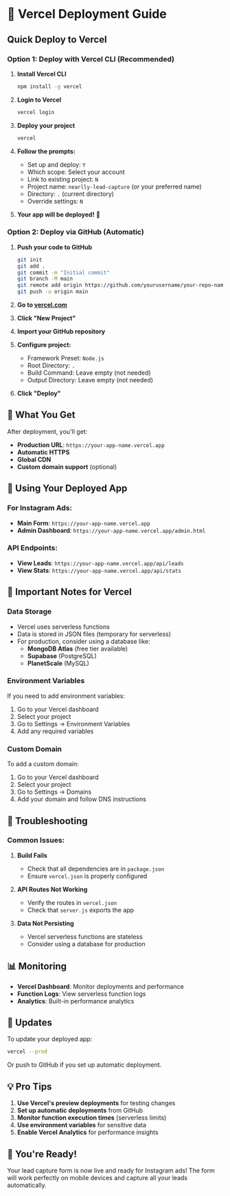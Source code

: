 # 🚀 Vercel Deployment Guide

## Quick Deploy to Vercel

### Option 1: Deploy with Vercel CLI (Recommended)

1. **Install Vercel CLI**
   ```bash
   npm install -g vercel
   ```

2. **Login to Vercel**
   ```bash
   vercel login
   ```

3. **Deploy your project**
   ```bash
   vercel
   ```

4. **Follow the prompts:**
   - Set up and deploy: `Y`
   - Which scope: Select your account
   - Link to existing project: `N`
   - Project name: `nearlly-lead-capture` (or your preferred name)
   - Directory: `.` (current directory)
   - Override settings: `N`

5. **Your app will be deployed!** 🎉

### Option 2: Deploy via GitHub (Automatic)

1. **Push your code to GitHub**
   ```bash
   git init
   git add .
   git commit -m "Initial commit"
   git branch -M main
   git remote add origin https://github.com/yourusername/your-repo-name.git
   git push -u origin main
   ```

2. **Go to [vercel.com](https://vercel.com)**

3. **Click "New Project"**

4. **Import your GitHub repository**

5. **Configure project:**
   - Framework Preset: `Node.js`
   - Root Directory: `.`
   - Build Command: Leave empty (not needed)
   - Output Directory: Leave empty (not needed)

6. **Click "Deploy"**

## 🎯 What You Get

After deployment, you'll get:
- **Production URL**: `https://your-app-name.vercel.app`
- **Automatic HTTPS**
- **Global CDN**
- **Custom domain support** (optional)

## 📱 Using Your Deployed App

### For Instagram Ads:
- **Main Form**: `https://your-app-name.vercel.app`
- **Admin Dashboard**: `https://your-app-name.vercel.app/admin.html`

### API Endpoints:
- **View Leads**: `https://your-app-name.vercel.app/api/leads`
- **View Stats**: `https://your-app-name.vercel.app/api/stats`

## 🔧 Important Notes for Vercel

### Data Storage
- Vercel uses serverless functions
- Data is stored in JSON files (temporary for serverless)
- For production, consider using a database like:
  - **MongoDB Atlas** (free tier available)
  - **Supabase** (PostgreSQL)
  - **PlanetScale** (MySQL)

### Environment Variables
If you need to add environment variables:
1. Go to your Vercel dashboard
2. Select your project
3. Go to Settings → Environment Variables
4. Add any required variables

### Custom Domain
To add a custom domain:
1. Go to your Vercel dashboard
2. Select your project
3. Go to Settings → Domains
4. Add your domain and follow DNS instructions

## 🚨 Troubleshooting

### Common Issues:

1. **Build Fails**
   - Check that all dependencies are in `package.json`
   - Ensure `vercel.json` is properly configured

2. **API Routes Not Working**
   - Verify the routes in `vercel.json`
   - Check that `server.js` exports the app

3. **Data Not Persisting**
   - Vercel serverless functions are stateless
   - Consider using a database for production

## 📊 Monitoring

- **Vercel Dashboard**: Monitor deployments and performance
- **Function Logs**: View serverless function logs
- **Analytics**: Built-in performance analytics

## 🔄 Updates

To update your deployed app:
```bash
vercel --prod
```

Or push to GitHub if you set up automatic deployment.

## 💡 Pro Tips

1. **Use Vercel's preview deployments** for testing changes
2. **Set up automatic deployments** from GitHub
3. **Monitor function execution times** (serverless limits)
4. **Use environment variables** for sensitive data
5. **Enable Vercel Analytics** for performance insights

## 🎉 You're Ready!

Your lead capture form is now live and ready for Instagram ads! The form will work perfectly on mobile devices and capture all your leads automatically. 